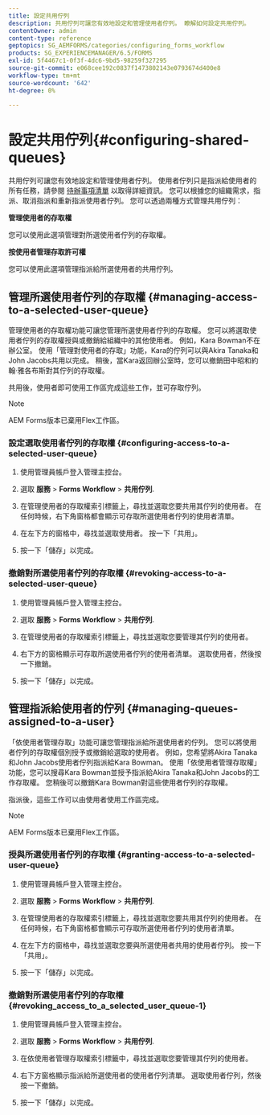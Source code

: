 ```yaml
---
title: 設定共用佇列
description: 共用佇列可讓您有效地設定和管理使用者佇列。 瞭解如何設定共用佇列。
contentOwner: admin
content-type: reference
geptopics: SG_AEMFORMS/categories/configuring_forms_workflow
products: SG_EXPERIENCEMANAGER/6.5/FORMS
exl-id: 5f4467c1-0f3f-4dc6-9bd5-98259f327295
source-git-commit: e068cee192c0837f1473802143e0793674d400e8
workflow-type: tm+mt
source-wordcount: '642'
ht-degree: 0%

---
```


# 設定共用佇列{#configuring-shared-queues}

共用佇列可讓您有效地設定和管理使用者佇列。 使用者佇列只是指派給使用者的所有任務，請參閱 [待辦事項清單](https://help.adobe.com/en_US/livecycle/11.0/WorkspaceHelp/WS92d06802c76abadb-2b6ab502126beb6ba2f-7ffc.2.html) 以取得詳細資訊。 您可以根據您的組織需求，指派、取消指派和重新指派使用者佇列。 您可以透過兩種方式管理共用佇列：

**管理使用者的存取權**

您可以使用此選項管理對所選使用者佇列的存取權。

**按使用者管理存取許可權**

您可以使用此選項管理指派給所選使用者的共用佇列。

## 管理所選使用者佇列的存取權 {#managing-access-to-a-selected-user-queue}

管理使用者的存取權功能可讓您管理所選使用者佇列的存取權。 您可以將選取使用者佇列的存取權授與或撤銷給組織中的其他使用者。 例如，Kara Bowman不在辦公室。 使用「管理對使用者的存取」功能，Kara的佇列可以與Akira Tanaka和John Jacobs共用以完成。 稍後，當Kara返回辦公室時，您可以撤銷田中昭和約翰·雅各布斯對其佇列的存取權。

共用後，使用者即可使用工作區完成這些工作，並可存取佇列。

>[!NOTE]
>
>AEM Forms版本已棄用Flex工作區。

### 設定選取使用者佇列的存取權 {#configuring-access-to-a-selected-user-queue}

1. 使用管理員帳戶登入管理主控台。
1. 選取 **服務** > **Forms Workflow** > **共用佇列**.

1. 在管理使用者的存取權索引標籤上，尋找並選取您要共用其佇列的使用者。 在任何時候，右下角窗格都會顯示可存取所選使用者佇列的使用者清單。
1. 在左下方的窗格中，尋找並選取使用者。 按一下「共用」。
1. 按一下「儲存」以完成。

### 撤銷對所選使用者佇列的存取權 {#revoking-access-to-a-selected-user-queue}

1. 使用管理員帳戶登入管理主控台。
1. 選取 **服務** > **Forms Workflow** > **共用佇列**.

1. 在管理使用者的存取權索引標籤上，尋找並選取您要管理其佇列的使用者。
1. 右下方的窗格顯示可存取所選使用者佇列的使用者清單。 選取使用者，然後按一下撤銷。
1. 按一下「儲存」以完成。

## 管理指派給使用者的佇列 {#managing-queues-assigned-to-a-user}

「依使用者管理存取」功能可讓您管理指派給所選使用者的佇列。 您可以將使用者佇列的存取權個別授予或撤銷給選取的使用者。 例如，您希望將Akira Tanaka和John Jacobs使用者佇列指派給Kara Bowman。 使用「依使用者管理存取權」功能，您可以搜尋Kara Bowman並授予指派給Akira Tanaka和John Jacobs的工作存取權。 您稍後可以撤銷Kara Bowman對這些使用者佇列的存取權。

指派後，這些工作可以由使用者使用工作區完成。

>[!NOTE]
>
>AEM Forms版本已棄用Flex工作區。

### 授與所選使用者佇列的存取權 {#granting-access-to-a-selected-user-queue}

1. 使用管理員帳戶登入管理主控台。
1. 選取 **服務** > **Forms Workflow** > **共用佇列**.

1. 在管理使用者的存取權索引標籤上，尋找並選取您要共用其佇列的使用者。 在任何時候，右下角窗格都會顯示可存取所選使用者佇列的使用者清單。
1. 在左下方的窗格中，尋找並選取您要與所選使用者共用的使用者佇列。 按一下「共用」。
1. 按一下「儲存」以完成。

### 撤銷對所選使用者佇列的存取權 {#revoking_access_to_a_selected_user_queue-1}

1. 使用管理員帳戶登入管理主控台。
1. 選取 **服務** > **Forms Workflow** > **共用佇列**.

1. 在依使用者管理存取權索引標籤中，尋找並選取您要管理其佇列的使用者。
1. 右下方窗格顯示指派給所選使用者的使用者佇列清單。 選取使用者佇列，然後按一下撤銷。
1. 按一下「儲存」以完成。
